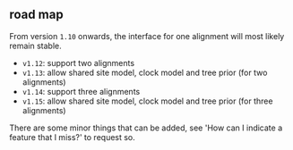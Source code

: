 ## road map

From version `1.10` onwards, the interface for one alignment will most likely remain stable. 

 * `v1.12`: support two alignments
 * `v1.13`: allow shared site model, clock model and tree prior (for two alignments) 
 * `v1.14`: support three alignments
 * `v1.15`: allow shared site model, clock model and tree prior (for three alignments) 

There are some minor things that can be added, see 'How can I indicate a feature that I miss?'
to request so.

